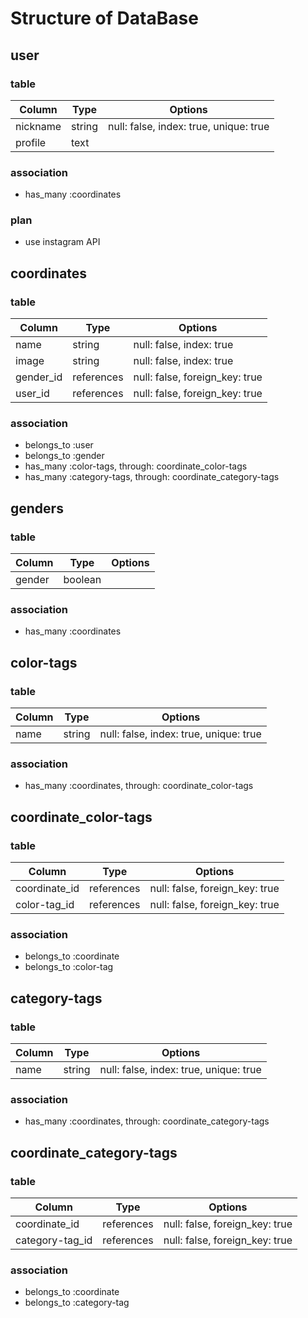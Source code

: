# Structure of DataBase

## user
### table
|Column|Type|Options|
|------|----|-------|
|nickname|string|null: false, index: true, unique: true|
|profile|text||

### association
- has_many :coordinates
### plan
- use instagram API

## coordinates
### table
|Column|Type|Options|
|------|----|-------|
|name|string|null: false, index: true|
|image|string|null: false, index: true|
|gender_id|references|null: false, foreign_key: true|
|user_id|references|null: false, foreign_key: true|

### association
- belongs_to :user
- belongs_to :gender
- has_many :color-tags, through: coordinate_color-tags
- has_many :category-tags, through: coordinate_category-tags

## genders
### table
|Column|Type|Options|
|------|----|-------|
|gender|boolean||

### association
- has_many :coordinates

## color-tags
### table
|Column|Type|Options|
|------|----|-------|
|name|string|null: false, index: true, unique: true|

### association
- has_many :coordinates, through: coordinate_color-tags

## coordinate_color-tags
### table
|Column|Type|Options|
|------|----|-------|
|coordinate_id|references|null: false, foreign_key: true|
|color-tag_id|references|null: false, foreign_key: true|

### association
- belongs_to :coordinate
- belongs_to :color-tag

## category-tags
### table
|Column|Type|Options|
|------|----|-------|
|name|string|null: false, index: true, unique: true|

### association
- has_many :coordinates, through: coordinate_category-tags

## coordinate_category-tags
### table
|Column|Type|Options|
|------|----|-------|
|coordinate_id|references|null: false, foreign_key: true|
|category-tag_id|references|null: false, foreign_key: true|

### association
- belongs_to :coordinate
- belongs_to :category-tag
